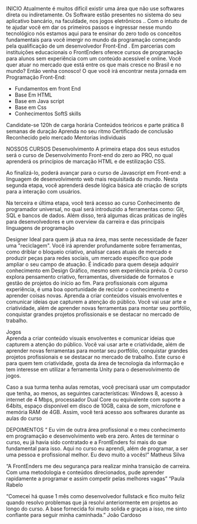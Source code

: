  INICIO
Atualmente é muitos difícil existir uma área que não use softwares direta ou indiretamente.
Os Software estão presentes no sistema do seu aplicativo bancário, na faculdade, nos jogos eletrônicos ..
Com o intuito de te ajudar você em dar os primeiros passos e ingressar nesse mundo tecnológico nós estamos aqui para te ensinar do zero todo os conceitos fundamentais para você imergir no mundo da programação começando pela qualificação de um desenvolvedor Front-End .
Em parcerias com instituições educacionais o FrontEnders oferece cursos de programação para alunos sem experiência com um conteúdo acessível e online.
Você quer atuar no mercado que está entre os que mais cresce no Brasil e no mundo?
Então venha conosco! 
O que você irá encontrar nesta jornada em Programação Front-End:
- Fundamentos em front End
- Base Em HTML
- Base em Java script
- Base em Css
- Conhecimentos SoftS skills

Candidate-se
120h de carga horária
Conteúdos teóricos e parte prática
8 semanas de duração
Aprenda no seu ritmo
Certificado de conclusão
Reconhecido pelo mercado
Mentorias individuais



NOSSOS CURSOS 
Desenvolvimento 
A primeira etapa dos seus estudos será o curso de Desenvolvimento Front-end do zero ao PRO, no qual aprenderá os princípios de marcação HTML e de estilização CSS.

Ao finalizá-lo, poderá avançar para o curso de Javascript em Front-end: a linguagem de desenvolvimento web mais requisitada do mundo. Nesta segunda etapa, você aprenderá desde lógica básica até criação de scripts para a interação com usuários.

Na terceira e última etapa, você terá acesso ao curso Conhecimento de programador universal, no qual será introduzido a ferramentas como: Git, SQL e bancos de dados. Além disso, terá algumas dicas práticas de inglês para desenvolvedores e um overview da carreira e das principais linguagens de programação

Designer
Ideal para quem já atua na área, mas sente necessidade de fazer uma "reciclagem". Você irá aprender profundamente sobre ferramentas, como driblar o bloqueio criativo, analisar cases atuais de mercado e produzir peças para redes sociais, um mercado específico que pode ampliar o seu campo de atuação.
É indicado para quem deseja adquirir conhecimento em Design Gráfico, mesmo sem experiência prévia. O curso explora pensamento criativo, ferramentas, diversidade de formatos e gestão de projetos do início ao fim. Para profissionais com alguma experiência, é uma boa oportunidade de reciclar o conhecimento e aprender coisas novas.
Aprenda a criar conteúdos visuais envolventes e comunicar ideias que capturem a atenção do público. Você vai usar arte e criatividade, além de aprender novas ferramentas para montar seu portfólio, conquistar grandes projetos profissionais e se destacar no mercado de trabalho.

Jogos  
Aprenda a criar conteúdo visuais envolventes e comunicar ideias que capturem a atenção do público. Você vai usar arte e criatividade, além de aprender novas ferramentas para montar seu portfólio, conquistar grandes projetos profissionais e se destacar no mercado de trabalho.
Este curso é para quem tem criatividade, gosta da área de tecnologia da informação e tem interesse em utilizar a ferramenta Unity para o desenvolvimento de jogos.

Caso a sua turma tenha aulas remotas, você precisará usar um computador que tenha, ao menos, as seguintes características: Windows 8, acesso à internet de 4 Mbps, processador Dual Core ou equivalente com suporte a 64bits, espaço disponível em disco de 10GB, caixa de som, microfone e memória RAM de 4GB. Assim, você terá acesso aos softwares durante as aulas do curso

DEPOIMENTOS
“ Eu vim de outra área profissional e o meu conhecimento em programação e desenvolvimento web era zero. Antes de terminar o curso, eu já havia sido contratado e a FrontEnders foi mais do que fundamental para isso. Aqui no curso eu aprendi, além de programar, a ser uma pessoa e profissional melhor. Eu devo muito a vocês!”
Matheus Silva 


“A FrontEnders me deu segurança para realizar minha transição de carreira. Com uma metodologia e conteúdos direcionados, pude aprender rapidamente a programar e assim competir pelas melhores vagas”
“Paula Rabelo

“Comecei há quase 1 mês como desenvolvedor fullstack e fico muito feliz quando resolvo problemas que já resolvi anteriormente em projetos ao longo do curso. A base fornecida foi muito solida e graças a isso, me sinto confiante para seguir minha caminhada.”
João Cardoso	


